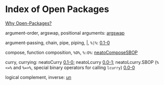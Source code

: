 # Index of Open Packages

[Why Open-Packages?](https://github.com/dmparrishphd/neatOveRse/blob/master/Files/2/0/whyOpenPkgs.md)

argument-order, argswap, positional arguments: [argswap](https://github.com/dmparrishphd/neatOveRse/tree/master/Pkgs/4/0)

argument-passing, chain, pipe, piping, \|, `%|%`:  [0.1-0](https://github.com/dmparrishphd/neatOveRse/tree/master/Pkgs/3/0)

compose, function composition, `%O%`, `%:O%`: [neatoComposeSBOP](https://github.com/dmparrishphd/neatOveRse/tree/master/Pkgs/6/0)

curry, currying:
neatoCurry [0.1-0](https://github.com/dmparrishphd/neatOveRse/tree/master/Pkgs/0);
neatoLcurry [0.0-1](https://github.com/dmparrishphd/neatOveRse/tree/master/Pkgs/1/0);
neatoLcurry.SBOP (`%<=%` and `%=>%`, special binary operators for calling `lcurry`) [0.0-0](https://github.com/dmparrishphd/neatOveRse/tree/master/Pkgs/2/0)

logical complement, inverse: [un](https://github.com/dmparrishphd/neatOveRse/tree/master/Pkgs/5/0)
